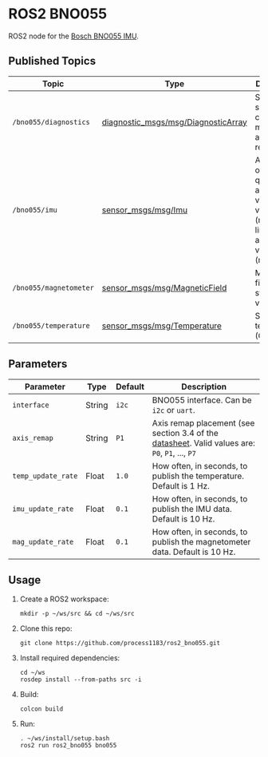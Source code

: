 # ROS2 BNO055 #

ROS2 node for the [Bosch BNO055 IMU](https://www.adafruit.com/product/2472).


## Published Topics ##

| Topic | Type | Description |
| ----- | ---- | ----------- |
| `/bno055/diagnostics` | [diagnostic_msgs/msg/DiagnosticArray](https://docs.ros2.org/foxy/api/diagnostic_msgs/msg/DiagnosticArray.html) | Status of sensor calibration, mode, and axis remapping. |
| `/bno055/imu` | [sensor_msgs/msg/Imu](https://docs.ros2.org/foxy/api/sensor_msgs/msg/Imu.html) | Absolute orientation quaternion, angular velocity vector (rad/s), linear acceleration vector (m/s^2) |
| `/bno055/magnetometer` | [sensor_msgs/msg/MagneticField](https://docs.ros2.org/foxy/api/sensor_msgs/msg/MagneticField.html) | Magnetic field strength vector (uT) |
| `/bno055/temperature` | [sensor_msgs/msg/Temperature](https://docs.ros2.org/foxy/api/sensor_msgs/msg/Temperature.html) | Sensor temperature (C) |


## Parameters ##

| Parameter | Type | Default | Description |
| --------- | ---- | ------- | ----------- |
| `interface` | String | `i2c` | BNO055 interface. Can be `i2c` or `uart`. |
| `axis_remap` | String | `P1` | Axis remap placement (see section 3.4 of the [datasheet](https://cdn-learn.adafruit.com/assets/assets/000/036/832/original/BST_BNO055_DS000_14.pdf). Valid values are: `P0`, `P1`, ..., `P7` |
| `temp_update_rate` | Float | `1.0` | How often, in seconds, to publish the temperature. Default is 1 Hz. |
| `imu_update_rate` | Float | `0.1` | How often, in seconds, to publish the IMU data. Default is 10 Hz. |
| `mag_update_rate` | Float | `0.1` | How often, in seconds, to publish the magnetometer data. Default is 10 Hz. |


## Usage ##

1. Create a ROS2 workspace:
   ```
   mkdir -p ~/ws/src && cd ~/ws/src
   ```

2. Clone this repo:
   ```
   git clone https://github.com/process1183/ros2_bno055.git
   ```

3. Install required dependencies:
   ```
   cd ~/ws
   rosdep install --from-paths src -i
   ```

4. Build:
   ```
   colcon build
   ```

5. Run:
   ```
   . ~/ws/install/setup.bash
   ros2 run ros2_bno055 bno055
   ```
